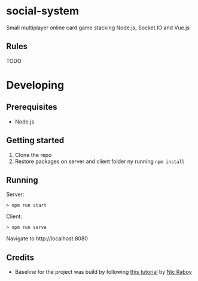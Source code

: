 # social-system

Small multiplayer online card game stacking Node.js, Socket.IO and Vue.js

## Rules

TODO

# Developing

## Prerequisites

* Node.js

## Getting started

1. Clone the repo
2. Restore packages on server and client folder ny running `npm install`

## Running

Server:

```
> npm run start
```

Client:

```
> npm run serve
```

Navigate to http://localhost:8080

## Credits

* Baseline for the project was build by following [this tutorial](https://blog.logrocket.com/how-to-create-a-2d-multiplayer-game-with-vue-js-and-socket-io-174ef2818e65/) by [Nic Raboy](https://www.nraboy.com/)